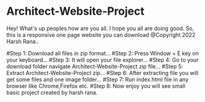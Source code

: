# Architect-Website-Project
Hey! What's up peoples how are you all. I hope you all are doing good. So, this is a responsive one page website you can download @Copyright 2022 Harsh Rana..

#Step 1: Download all files in zip format...
#Step 2: Press Window + E key on your keyboard...
#Step 3: It will open your file explorer...
#Step 4: Go to your download folder navigate Architect-Website-Project zip file...
#Step 5: Extract Architect-Website-Project zip...
#Step 6: After extracting file you will get some files and one image folder...
#Step 7: Run index.html file in any browser like Chrome,Firefox etc.
#Step 8: Now enjoy you will see small basic project created by harsh rana.
